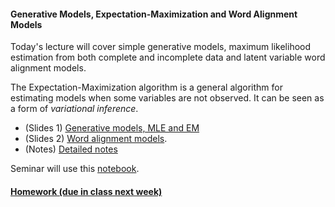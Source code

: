 #### Generative Models, Expectation-Maximization and Word Alignment Models

Today's lecture will cover simple generative models, maximum likelihood estimation from both complete and incomplete data and latent variable word alignment models.

The Expectation-Maximization algorithm is a general algorithm for estimating models when some variables are not observed. It can be seen as a form of _variational inference_.

* (Slides 1) [Generative models, MLE and EM](generative_models_and_em.pdf) 
* (Slides 2) [Word alignment models](word_alignment.pdf).
* (Notes) [Detailed notes](word_alignment_notes.pdf)

Seminar will use this [notebook](mle_em_seminar.ipynb).


#### [Homework (due in class next week)](homework.md)
